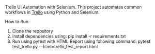 Trello UI Automation with Selenium.
This project automates common workflows in [Trello](https://trello.com) using Python and Selenium.

How to Run:
1. Clone the repository
2. Install dependencies using: pip install -r requirements.txt
3. Run using pytest with HTML Report using following command: pytest test_trello.py --html=trello_test_report.html 
